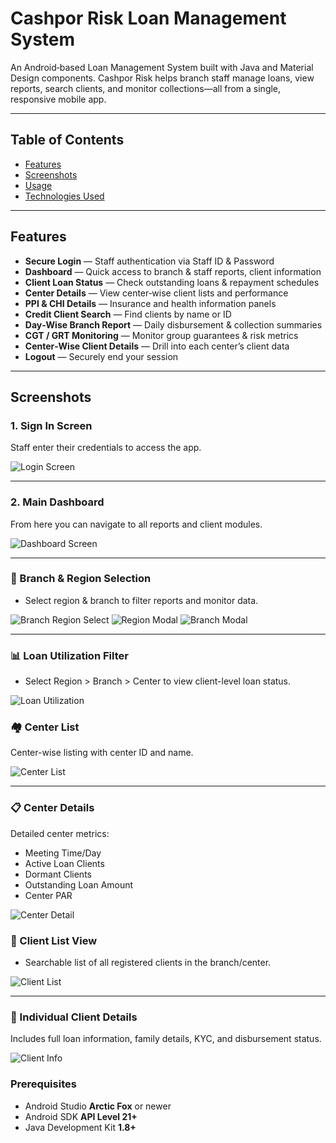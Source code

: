 # Cashpor Risk Loan Management System

An Android‑based Loan Management System built with Java and Material Design components. Cashpor Risk helps branch staff manage loans, view reports, search clients, and monitor collections—all from a single, responsive mobile app.

---

## Table of Contents

- [Features](#features)  
- [Screenshots](#screenshots)  
- [Usage](#usage)  
- [Technologies Used](#technologies-used)  



---

## Features

- **Secure Login** — Staff authentication via Staff ID & Password  
- **Dashboard** — Quick access to branch & staff reports, client information  
- **Client Loan Status** — Check outstanding loans & repayment schedules  
- **Center Details** — View center‑wise client lists and performance  
- **PPI & CHI Details** — Insurance and health information panels  
- **Credit Client Search** — Find clients by name or ID  
- **Day‑Wise Branch Report** — Daily disbursement & collection summaries  
- **CGT / GRT Monitoring** — Monitor group guarantees & risk metrics  
- **Center‑Wise Client Details** — Drill into each center’s client data  
- **Logout** — Securely end your session  

---

## Screenshots

### 1. Sign In Screen
Staff enter their credentials to access the app.

![Login Screen](Screenshots/login.jpg)  

---

### 2. Main Dashboard
From here you can navigate to all reports and client modules.

![Dashboard Screen](Screenshots/dashboard.jpg)  

---
### 📍 Branch & Region Selection
- Select region & branch to filter reports and monitor data.

![Branch Region Select](Screenshots/branch&region.jpg)
![Region Modal](Screenshots/region.jpg)
![Branch Modal](Screenshots/branch.jpg)

---

### 📊 Loan Utilization Filter
- Select Region > Branch > Center to view client-level loan status.

![Loan Utilization](Screenshots/selectall.jpg)


### 🏘️ Center List
Center-wise listing with center ID and name.

![Center List](Screenshots/centerlist.jpg)

---

### 📋 Center Details
Detailed center metrics:  
- Meeting Time/Day  
- Active Loan Clients  
- Dormant Clients  
- Outstanding Loan Amount  
- Center PAR

![Center Detail](Screenshots/centerdetails.jpg)


### 👤 Client List View
- Searchable list of all registered clients in the branch/center.

![Client List](Screenshots/clientinfolist.jpg)

---

### 📑 Individual Client Details
Includes full loan information, family details, KYC, and disbursement status.

![Client Info](Screenshots/clientinfodetails.jpg)


### Prerequisites

- Android Studio **Arctic Fox** or newer  
- Android SDK **API Level 21+**  
- Java Development Kit **1.8+**  


